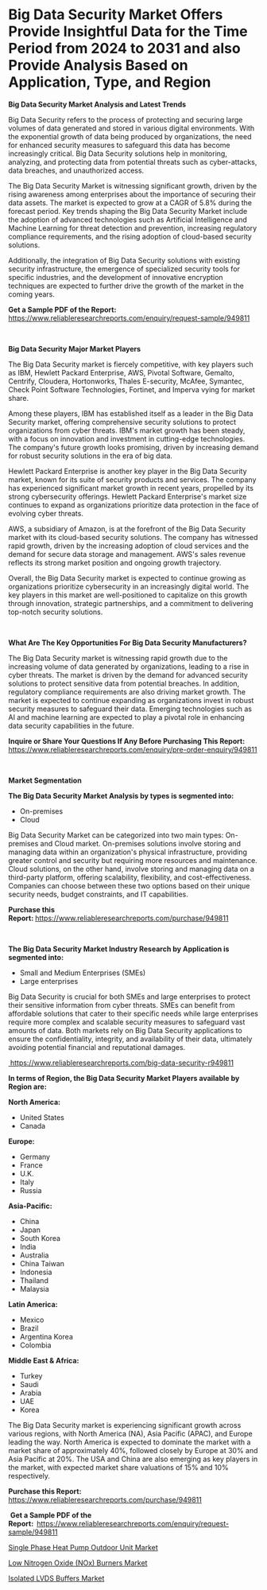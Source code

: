 <p><h1>Big Data Security Market Offers Provide Insightful Data for the Time Period from 2024 to 2031 and also Provide Analysis Based on Application, Type, and Region</h1></p><p><strong>Big Data Security Market Analysis and Latest Trends</strong></p>
<p><p>Big Data Security refers to the process of protecting and securing large volumes of data generated and stored in various digital environments. With the exponential growth of data being produced by organizations, the need for enhanced security measures to safeguard this data has become increasingly critical. Big Data Security solutions help in monitoring, analyzing, and protecting data from potential threats such as cyber-attacks, data breaches, and unauthorized access.</p><p>The Big Data Security Market is witnessing significant growth, driven by the rising awareness among enterprises about the importance of securing their data assets. The market is expected to grow at a CAGR of 5.8% during the forecast period. Key trends shaping the Big Data Security Market include the adoption of advanced technologies such as Artificial Intelligence and Machine Learning for threat detection and prevention, increasing regulatory compliance requirements, and the rising adoption of cloud-based security solutions.</p><p>Additionally, the integration of Big Data Security solutions with existing security infrastructure, the emergence of specialized security tools for specific industries, and the development of innovative encryption techniques are expected to further drive the growth of the market in the coming years.</p></p>
<p><strong>Get a Sample PDF of the Report:&nbsp;</strong> <a href="https://www.reliableresearchreports.com/enquiry/request-sample/949811">https://www.reliableresearchreports.com/enquiry/request-sample/949811</a></p>
<p>&nbsp;</p>
<p><strong>Big Data Security Major Market Players</strong></p>
<p><p>The Big Data Security market is fiercely competitive, with key players such as IBM, Hewlett Packard Enterprise, AWS, Pivotal Software, Gemalto, Centrify, Cloudera, Hortonworks, Thales E-security, McAfee, Symantec, Check Point Software Technologies, Fortinet, and Imperva vying for market share.</p><p>Among these players, IBM has established itself as a leader in the Big Data Security market, offering comprehensive security solutions to protect organizations from cyber threats. IBM's market growth has been steady, with a focus on innovation and investment in cutting-edge technologies. The company's future growth looks promising, driven by increasing demand for robust security solutions in the era of big data.</p><p>Hewlett Packard Enterprise is another key player in the Big Data Security market, known for its suite of security products and services. The company has experienced significant market growth in recent years, propelled by its strong cybersecurity offerings. Hewlett Packard Enterprise's market size continues to expand as organizations prioritize data protection in the face of evolving cyber threats.</p><p>AWS, a subsidiary of Amazon, is at the forefront of the Big Data Security market with its cloud-based security solutions. The company has witnessed rapid growth, driven by the increasing adoption of cloud services and the demand for secure data storage and management. AWS's sales revenue reflects its strong market position and ongoing growth trajectory.</p><p>Overall, the Big Data Security market is expected to continue growing as organizations prioritize cybersecurity in an increasingly digital world. The key players in this market are well-positioned to capitalize on this growth through innovation, strategic partnerships, and a commitment to delivering top-notch security solutions.</p></p>
<p>&nbsp;</p>
<p><strong>What Are The Key Opportunities For Big Data Security Manufacturers?</strong></p>
<p><p>The Big Data Security market is witnessing rapid growth due to the increasing volume of data generated by organizations, leading to a rise in cyber threats. The market is driven by the demand for advanced security solutions to protect sensitive data from potential breaches. In addition, regulatory compliance requirements are also driving market growth. The market is expected to continue expanding as organizations invest in robust security measures to safeguard their data. Emerging technologies such as AI and machine learning are expected to play a pivotal role in enhancing data security capabilities in the future.</p></p>
<p><strong>Inquire or Share Your Questions If Any Before Purchasing This Report:</strong> <a href="https://www.reliableresearchreports.com/enquiry/pre-order-enquiry/949811">https://www.reliableresearchreports.com/enquiry/pre-order-enquiry/949811</a></p>
<p>&nbsp;</p>
<p><strong>Market Segmentation</strong></p>
<p><strong>The Big Data Security Market Analysis by types is segmented into:</strong></p>
<p><ul><li>On-premises</li><li>Cloud</li></ul></p>
<p><p>Big Data Security Market can be categorized into two main types: On-premises and Cloud market. On-premises solutions involve storing and managing data within an organization's physical infrastructure, providing greater control and security but requiring more resources and maintenance. Cloud solutions, on the other hand, involve storing and managing data on a third-party platform, offering scalability, flexibility, and cost-effectiveness. Companies can choose between these two options based on their unique security needs, budget constraints, and IT capabilities.</p></p>
<p><strong>Purchase this Report:&nbsp;</strong><a href="https://www.reliableresearchreports.com/purchase/949811">https://www.reliableresearchreports.com/purchase/949811</a></p>
<p>&nbsp;</p>
<p><strong>The Big Data Security Market Industry Research by Application is segmented into:</strong></p>
<p><ul><li>Small and Medium Enterprises (SMEs)</li><li>Large enterprises</li></ul></p>
<p><p>Big Data Security is crucial for both SMEs and large enterprises to protect their sensitive information from cyber threats. SMEs can benefit from affordable solutions that cater to their specific needs while large enterprises require more complex and scalable security measures to safeguard vast amounts of data. Both markets rely on Big Data Security applications to ensure the confidentiality, integrity, and availability of their data, ultimately avoiding potential financial and reputational damages.</p></p>
<p><a href="https://www.reliableresearchreports.com/big-data-security-r949811">&nbsp;https://www.reliableresearchreports.com/big-data-security-r949811</a></p>
<p><strong>In terms of Region, the Big Data Security Market Players available by Region are:</strong></p>
<p>
    <p> <strong> North America: </strong>
        <ul>
            <li>United States</li>
            <li>Canada</li>
        </ul>
        </p> 
    <p> <strong> Europe: </strong>
        <ul>
            <li>Germany</li>
            <li>France</li>
            <li>U.K.</li>
            <li>Italy</li>
            <li>Russia</li>
        </ul>
        </p> 
    <p> <strong> Asia-Pacific: </strong>
        <ul>
            <li>China</li>
            <li>Japan</li>
            <li>South Korea</li>
            <li>India</li>
            <li>Australia</li>
            <li>China Taiwan</li>
            <li>Indonesia</li>
            <li>Thailand</li>
            <li>Malaysia</li>
        </ul>
        </p> 
    <p> <strong> Latin America: </strong>
        <ul>
            <li>Mexico</li>
            <li>Brazil</li>
            <li>Argentina Korea</li>
            <li>Colombia</li>
        </ul>
        </p> 
    <p> <strong> Middle East & Africa: </strong>
        <ul>
            <li>Turkey</li>
            <li>Saudi</li>
            <li>Arabia</li>
            <li>UAE</li>
            <li>Korea</li>
        </ul>
    </p>
    </p>
<p><p>The Big Data Security market is experiencing significant growth across various regions, with North America (NA), Asia Pacific (APAC), and Europe leading the way. North America is expected to dominate the market with a market share of approximately 40%, followed closely by Europe at 30% and Asia Pacific at 20%. The USA and China are also emerging as key players in the market, with expected market share valuations of 15% and 10% respectively.</p></p>
<p><strong>Purchase this Report: </strong><a href="https://www.reliableresearchreports.com/purchase/949811">https://www.reliableresearchreports.com/purchase/949811</a></p>
<p>&nbsp;<strong>Get a Sample PDF of the Report:&nbsp;&nbsp;</strong><a href="https://www.reliableresearchreports.com/enquiry/request-sample/949811">https://www.reliableresearchreports.com/enquiry/request-sample/949811</a></p>
<p><strong></strong></p>
<p><p><a href="https://github.com/WillieWoodard/Market-Research-Report-List-5/blob/main/single-phase-heat-pump-outdoor-unit-market.md">Single Phase Heat Pump Outdoor Unit Market</a></p><p><a href="https://github.com/mabenkhyari11/Market-Research-Report-List-1/blob/main/low-nitrogen-oxide-nox-burners-market.md">Low Nitrogen Oxide (NOx) Burners Market</a></p><p><a href="https://github.com/marloy8/Market-Research-Report-List-5/blob/main/isolated-lvds-buffers-market.md">Isolated LVDS Buffers Market</a></p></p>